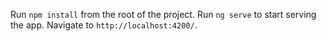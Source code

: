 Run `npm install` from the root of the project. Run `ng serve` to start serving the app. Navigate to `http://localhost:4200/`. 
